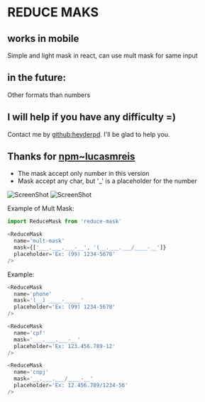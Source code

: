 # REDUCE MAKS
## works in mobile
Simple and light mask in react, can use mult mask for same input

## in the future:
Other formats than numbers

## I will help if you have any difficulty =)
Contact me by [github:heyderpd](https://github.com/heyderpd). I'll be glad to help you.

## Thanks for [npm~lucasmreis](https://www.npmjs.com/~lucasmreis)

* The mask accept only number in this version
* Mask accept any char, but '_' is a placeholder for the number

![ScreenShot](https://raw.githubusercontent.com/heyderpd/npm-reduce-mask/master/example.gif)
![ScreenShot](https://raw.githubusercontent.com/heyderpd/npm-reduce-mask/master/mult-mask.gif)

Example of Mult Mask:
```javascript
import ReduceMask from 'reduce-mask'

<ReduceMask
  name='mult-mask'
  mask={['___.___.___-__', '(__.___.___/____-__']}
  placeholder='Ex: (99) 1234-5678'
/>
```

Example:
```javascript
<ReduceMask
  name='phone'
  mask='(__) ____-_____'
  placeholder='Ex: (99) 1234-5678'
/>

<ReduceMask
  name='cpf'
  mask='___.___.___-__'
  placeholder='Ex: 123.456.789-12'
/>

<ReduceMask
  name='cnpj'
  mask='__.___.___/____-__'
  placeholder='Ex: 12.456.789/1234-56'
/>
```
